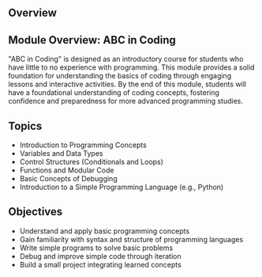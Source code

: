 ## Overview
## Module Overview: ABC in Coding

"ABC in Coding" is designed as an introductory course for students who have little to no experience with programming. This module provides a solid foundation for understanding the basics of coding through engaging lessons and interactive activities. By the end of this module, students will have a foundational understanding of coding concepts, fostering confidence and preparedness for more advanced programming studies.

## Topics
- Introduction to Programming Concepts
- Variables and Data Types
- Control Structures (Conditionals and Loops)
- Functions and Modular Code
- Basic Concepts of Debugging
- Introduction to a Simple Programming Language (e.g., Python)

## Objectives
- Understand and apply basic programming concepts
- Gain familiarity with syntax and structure of programming languages
- Write simple programs to solve basic problems
- Debug and improve simple code through iteration
- Build a small project integrating learned concepts

